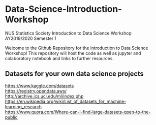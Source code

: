 # Data-Science-Introduction-Workshop
NUS Statistics Society Introduction to Data Science Workshop AY2019/2020 Semester 1

Welcome to the Github Repository for the Introduction to Data Science Workshop! 
This repository will host the code as well as jupyter and colaboratory notebook and links to further resources.

## Datasets for your own data science projects
https://www.kaggle.com/datasets  
https://registry.opendata.aws/  
http://archive.ics.uci.edu/ml/index.php  
https://en.wikipedia.org/wiki/List_of_datasets_for_machine-learning_research  
https://www.quora.com/Where-can-I-find-large-datasets-open-to-the-public
